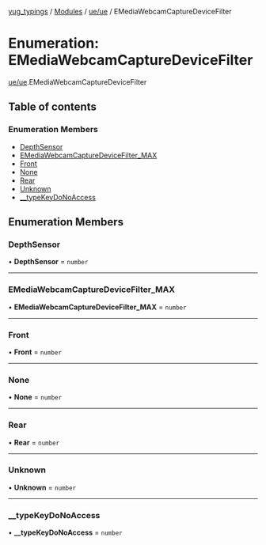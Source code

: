 [yug_typings](../README.md) / [Modules](../modules.md) / [ue/ue](../modules/ue_ue.md) / EMediaWebcamCaptureDeviceFilter

# Enumeration: EMediaWebcamCaptureDeviceFilter

[ue/ue](../modules/ue_ue.md).EMediaWebcamCaptureDeviceFilter

## Table of contents

### Enumeration Members

- [DepthSensor](ue_ue.EMediaWebcamCaptureDeviceFilter.md#depthsensor)
- [EMediaWebcamCaptureDeviceFilter\_MAX](ue_ue.EMediaWebcamCaptureDeviceFilter.md#emediawebcamcapturedevicefilter_max)
- [Front](ue_ue.EMediaWebcamCaptureDeviceFilter.md#front)
- [None](ue_ue.EMediaWebcamCaptureDeviceFilter.md#none)
- [Rear](ue_ue.EMediaWebcamCaptureDeviceFilter.md#rear)
- [Unknown](ue_ue.EMediaWebcamCaptureDeviceFilter.md#unknown)
- [\_\_typeKeyDoNoAccess](ue_ue.EMediaWebcamCaptureDeviceFilter.md#__typekeydonoaccess)

## Enumeration Members

### DepthSensor

• **DepthSensor** = `number`

___

### EMediaWebcamCaptureDeviceFilter\_MAX

• **EMediaWebcamCaptureDeviceFilter\_MAX** = `number`

___

### Front

• **Front** = `number`

___

### None

• **None** = `number`

___

### Rear

• **Rear** = `number`

___

### Unknown

• **Unknown** = `number`

___

### \_\_typeKeyDoNoAccess

• **\_\_typeKeyDoNoAccess** = `number`
